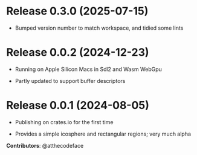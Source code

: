 # Release 0.3.0 (2025-07-15)

- Bumped version number to match workspace, and tidied some lints

# Release 0.0.2 (2024-12-23)

- Running on Apple Silicon Macs in Sdl2 and Wasm WebGpu

- Partly updated to support buffer descriptors

# Release 0.0.1 (2024-08-05)

- Publishing on crates.io for the first time

- Provides a simple icosphere and rectangular regions; very much alpha

**Contributors**: @atthecodeface
